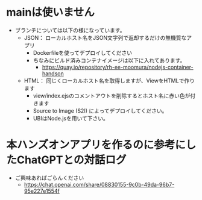 # mainは使いません
- ブランチについては以下の様になっています。
    - JSON： ローカルホスト名をJSON文字列で返却するだけの無機質なアプリ
        - Dockerfileを使ってデプロイしてください
        - ちなみにビルド済みコンテナイメージは以下に入れてあります。
            - https://quay.io/repository/rh-ee-moomura/nodejs-container-handson
    - HTML： 同じくローカルホスト名を取得しますが、ViewをHTMLで作ります
        - view/index.ejsのコメントアウトを削除するとホスト名に赤い色が付きます
        - Source to Image (S2I) によってデプロイしてください。
        - UBIはNode.jsを用いて下さい。

# 本ハンズオンアプリを作るのに参考にしたChatGPTとの対話ログ
-   ご興味あればごらんください
    - https://chat.openai.com/share/08830155-9c0b-49da-96b7-95e227e1554f